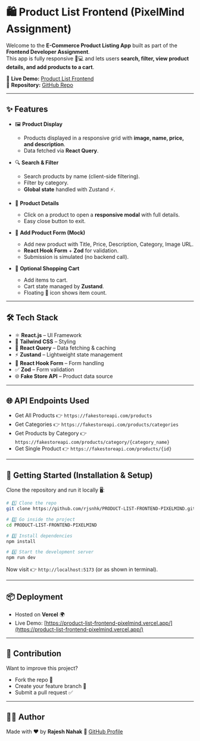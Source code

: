 

# 🛍️ Product List Frontend (PixelMind Assignment)

Welcome to the **E-Commerce Product Listing App** built as part of the **Frontend Developer Assignment**.  
This app is fully responsive 📱💻 and lets users **search, filter, view product details, and add products to a cart**.

🔗 **Live Demo:** [Product List Frontend](https://product-list-frontend-pixelmind.vercel.app/)  
📂 **Repository:** [GitHub Repo](https://github.com/rjsnhk/PRODUCT-LIST-FRONTEND-PIXELMIND.git)

---

## ✨ Features

- 🖼️ **Product Display**  
  - Products displayed in a responsive grid with **image, name, price, and description**.
  - Data fetched via **React Query**.

- 🔍 **Search & Filter**  
  - Search products by name (client-side filtering).  
  - Filter by category.  
  - **Global state** handled with Zustand ⚡.

- 📖 **Product Details**  
  - Click on a product to open a **responsive modal** with full details.  
  - Easy close button to exit.

- 📝 **Add Product Form (Mock)**  
  - Add new product with Title, Price, Description, Category, Image URL.  
  - **React Hook Form** + **Zod** for validation.  
  - Submission is simulated (no backend call).

- 🛒 **Optional Shopping Cart**  
  - Add items to cart.  
  - Cart state managed by **Zustand**.  
  - Floating 🛒 icon shows item count.

---

## 🛠️ Tech Stack

- ⚛️ **React.js** – UI Framework  
- 🎨 **Tailwind CSS** – Styling  
- 🔄 **React Query** – Data fetching & caching  
- ⚡ **Zustand** – Lightweight state management  
- 📝 **React Hook Form** – Form handling  
- ✅ **Zod** – Form validation  
- 🌐 **Fake Store API** – Product data source

---

## 🌐 API Endpoints Used

- Get All Products 👉 `https://fakestoreapi.com/products`  
- Get Categories 👉 `https://fakestoreapi.com/products/categories`  
- Get Products by Category 👉 `https://fakestoreapi.com/products/category/{category_name}`  
- Get Single Product 👉 `https://fakestoreapi.com/products/{id}`  

---

## 🚀 Getting Started (Installation & Setup)

Clone the repository and run it locally 🖥️:

```bash
# 1️⃣ Clone the repo
git clone https://github.com/rjsnhk/PRODUCT-LIST-FRONTEND-PIXELMIND.git

# 2️⃣ Go inside the project
cd PRODUCT-LIST-FRONTEND-PIXELMIND

# 3️⃣ Install dependencies
npm install

# 4️⃣ Start the development server
npm run dev
````

Now visit 👉 `http://localhost:5173` (or as shown in terminal).


---

## 📦 Deployment

* Hosted on **Vercel** 🌍
* Live Demo: [https://product-list-frontend-pixelmind.vercel.app/](https://product-list-frontend-pixelmind.vercel.app/)

---

## 🤝 Contribution

Want to improve this project?

* Fork the repo 🍴
* Create your feature branch 🌿
* Submit a pull request ✅

---

## 👨‍💻 Author

Made with ❤️ by **Rajesh Nahak**
🔗 [GitHub Profile](https://github.com/rjsnhk)

